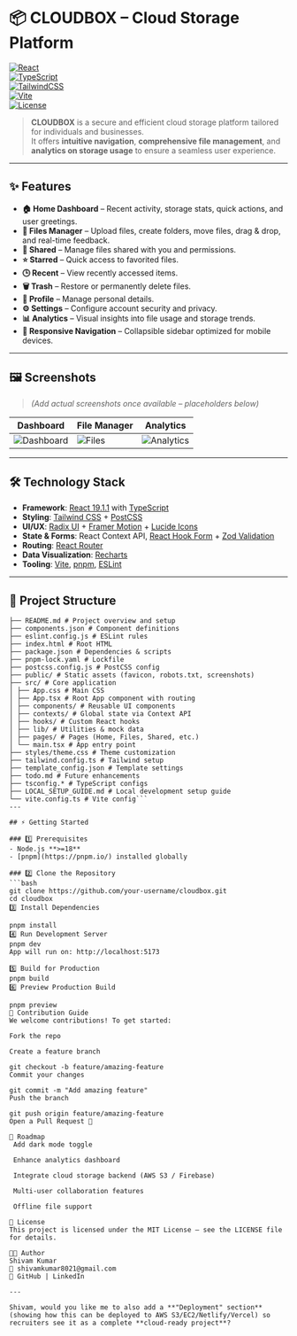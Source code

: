 # 📦 CLOUDBOX – Cloud Storage Platform  

[![React](https://img.shields.io/badge/React-19.1.1-blue?logo=react)](https://react.dev/)  
[![TypeScript](https://img.shields.io/badge/TypeScript-5.x-blue?logo=typescript)](https://www.typescriptlang.org/)  
[![TailwindCSS](https://img.shields.io/badge/TailwindCSS-3.x-06B6D4?logo=tailwindcss)](https://tailwindcss.com/)  
[![Vite](https://img.shields.io/badge/Vite-5.x-646CFF?logo=vite)](https://vitejs.dev/)  
[![License](https://img.shields.io/badge/License-MIT-green.svg)](LICENSE)  

> **CLOUDBOX** is a secure and efficient cloud storage platform tailored for individuals and businesses.  
It offers **intuitive navigation**, **comprehensive file management**, and **analytics on storage usage** to ensure a seamless user experience.  

---

## ✨ Features  

- **🏠 Home Dashboard** – Recent activity, storage stats, quick actions, and user greetings.  
- **📁 Files Manager** – Upload files, create folders, move files, drag & drop, and real-time feedback.  
- **🔗 Shared** – Manage files shared with you and permissions.  
- **⭐ Starred** – Quick access to favorited files.  
- **🕒 Recent** – View recently accessed items.  
- **🗑️ Trash** – Restore or permanently delete files.  
- **👤 Profile** – Manage personal details.  
- **⚙️ Settings** – Configure account security and privacy.  
- **📊 Analytics** – Visual insights into file usage and storage trends.  
- **📱 Responsive Navigation** – Collapsible sidebar optimized for mobile devices.  

---

## 🖼️ Screenshots  

> *(Add actual screenshots once available – placeholders below)*  

| Dashboard | File Manager | Analytics |
|-----------|--------------|-----------|
| ![Dashboard](public/screenshots/dashboard.png) | ![Files](public/screenshots/files.png) | ![Analytics](public/screenshots/analytics.png) |

---

## 🛠️ Technology Stack  

- **Framework**: [React 19.1.1](https://react.dev/) with [TypeScript](https://www.typescriptlang.org/)  
- **Styling**: [Tailwind CSS](https://tailwindcss.com/) + [PostCSS](https://postcss.org/)  
- **UI/UX**: [Radix UI](https://www.radix-ui.com/) + [Framer Motion](https://www.framer.com/motion/) + [Lucide Icons](https://lucide.dev/)  
- **State & Forms**: React Context API, [React Hook Form](https://react-hook-form.com/) + [Zod Validation](https://zod.dev/)  
- **Routing**: [React Router](https://reactrouter.com/)  
- **Data Visualization**: [Recharts](https://recharts.org/en-US/)  
- **Tooling**: [Vite](https://vitejs.dev/), [pnpm](https://pnpm.io/), [ESLint](https://eslint.org/)  

---
## 📂 Project Structure  

```shadcn-ui/
├── README.md # Project overview and setup
├── components.json # Component definitions
├── eslint.config.js # ESLint rules
├── index.html # Root HTML
├── package.json # Dependencies & scripts
├── pnpm-lock.yaml # Lockfile
├── postcss.config.js # PostCSS config
├── public/ # Static assets (favicon, robots.txt, screenshots)
├── src/ # Core application
│ ├── App.css # Main CSS
│ ├── App.tsx # Root App component with routing
│ ├── components/ # Reusable UI components
│ ├── contexts/ # Global state via Context API
│ ├── hooks/ # Custom React hooks
│ ├── lib/ # Utilities & mock data
│ ├── pages/ # Pages (Home, Files, Shared, etc.)
│ └── main.tsx # App entry point
├── styles/theme.css # Theme customization
├── tailwind.config.ts # Tailwind setup
├── template_config.json # Template settings
├── todo.md # Future enhancements
├── tsconfig.* # TypeScript configs
├── LOCAL_SETUP_GUIDE.md # Local development setup guide
└── vite.config.ts # Vite config```
---

## ⚡ Getting Started  

### 1️⃣ Prerequisites  
- Node.js **>=18**  
- [pnpm](https://pnpm.io/) installed globally  

### 2️⃣ Clone the Repository  
```bash
git clone https://github.com/your-username/cloudbox.git
cd cloudbox
3️⃣ Install Dependencies

pnpm install
4️⃣ Run Development Server
pnpm dev
App will run on: http://localhost:5173

5️⃣ Build for Production
pnpm build
6️⃣ Preview Production Build

pnpm preview
🧩 Contribution Guide
We welcome contributions! To get started:

Fork the repo

Create a feature branch

git checkout -b feature/amazing-feature
Commit your changes

git commit -m "Add amazing feature"
Push the branch

git push origin feature/amazing-feature
Open a Pull Request 🎉

📌 Roadmap
 Add dark mode toggle

 Enhance analytics dashboard

 Integrate cloud storage backend (AWS S3 / Firebase)

 Multi-user collaboration features

 Offline file support

📜 License
This project is licensed under the MIT License – see the LICENSE file for details.

👨‍💻 Author
Shivam Kumar
📧 shivamkumar8021@gmail.com
🔗 GitHub | LinkedIn

---

Shivam, would you like me to also add a **"Deployment" section** (showing how this can be deployed to AWS S3/EC2/Netlify/Vercel) so recruiters see it as a complete **cloud-ready project**?




